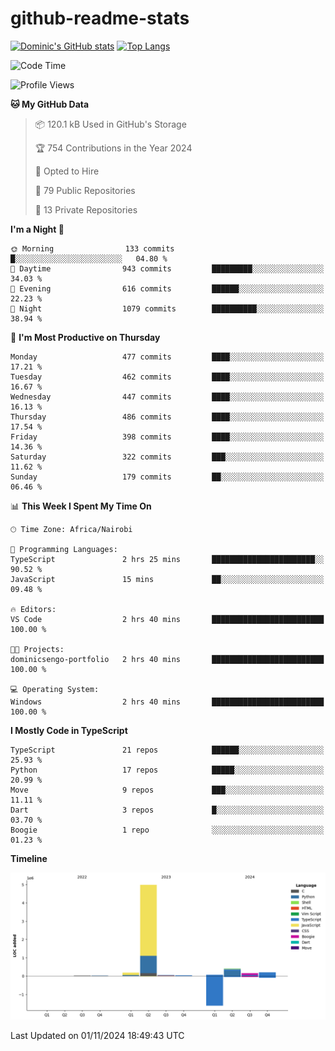 # github-readme-stats
[![Dominic's GitHub stats](https://github-readme-stats.vercel.app/api?username=Domengo&show_icons=true)](https://github.com/anuraghazra/github-readme-stats)
[![Top Langs](https://github-readme-stats.vercel.app/api/top-langs/?username=Domengo&show_icons=true)](https://github.com/Domengo/github-readme-stats)

<!--START_SECTION:waka-->
![Code Time](http://img.shields.io/badge/Code%20Time-858%20hrs%2033%20mins-blue)

![Profile Views](http://img.shields.io/badge/Profile%20Views-0-blue)

**🐱 My GitHub Data** 

> 📦 120.1 kB Used in GitHub's Storage 
 > 
> 🏆 754 Contributions in the Year 2024
 > 
> 💼 Opted to Hire
 > 
> 📜 79 Public Repositories 
 > 
> 🔑 13 Private Repositories 
 > 
**I'm a Night 🦉** 

```text
🌞 Morning                133 commits         █░░░░░░░░░░░░░░░░░░░░░░░░   04.80 % 
🌆 Daytime                943 commits         █████████░░░░░░░░░░░░░░░░   34.03 % 
🌃 Evening                616 commits         ██████░░░░░░░░░░░░░░░░░░░   22.23 % 
🌙 Night                  1079 commits        ██████████░░░░░░░░░░░░░░░   38.94 % 
```
📅 **I'm Most Productive on Thursday** 

```text
Monday                   477 commits         ████░░░░░░░░░░░░░░░░░░░░░   17.21 % 
Tuesday                  462 commits         ████░░░░░░░░░░░░░░░░░░░░░   16.67 % 
Wednesday                447 commits         ████░░░░░░░░░░░░░░░░░░░░░   16.13 % 
Thursday                 486 commits         ████░░░░░░░░░░░░░░░░░░░░░   17.54 % 
Friday                   398 commits         ████░░░░░░░░░░░░░░░░░░░░░   14.36 % 
Saturday                 322 commits         ███░░░░░░░░░░░░░░░░░░░░░░   11.62 % 
Sunday                   179 commits         ██░░░░░░░░░░░░░░░░░░░░░░░   06.46 % 
```


📊 **This Week I Spent My Time On** 

```text
🕑︎ Time Zone: Africa/Nairobi

💬 Programming Languages: 
TypeScript               2 hrs 25 mins       ███████████████████████░░   90.52 % 
JavaScript               15 mins             ██░░░░░░░░░░░░░░░░░░░░░░░   09.48 % 

🔥 Editors: 
VS Code                  2 hrs 40 mins       █████████████████████████   100.00 % 

🐱‍💻 Projects: 
dominicsengo-portfolio   2 hrs 40 mins       █████████████████████████   100.00 % 

💻 Operating System: 
Windows                  2 hrs 40 mins       █████████████████████████   100.00 % 
```

**I Mostly Code in TypeScript** 

```text
TypeScript               21 repos            ██████░░░░░░░░░░░░░░░░░░░   25.93 % 
Python                   17 repos            █████░░░░░░░░░░░░░░░░░░░░   20.99 % 
Move                     9 repos             ███░░░░░░░░░░░░░░░░░░░░░░   11.11 % 
Dart                     3 repos             █░░░░░░░░░░░░░░░░░░░░░░░░   03.70 % 
Boogie                   1 repo              ░░░░░░░░░░░░░░░░░░░░░░░░░   01.23 % 
```



**Timeline**

![Lines of Code chart](https://raw.githubusercontent.com/Domengo/Domengo/main/assets/bar_graph.png)


 Last Updated on 01/11/2024 18:49:43 UTC
<!--END_SECTION:waka-->



